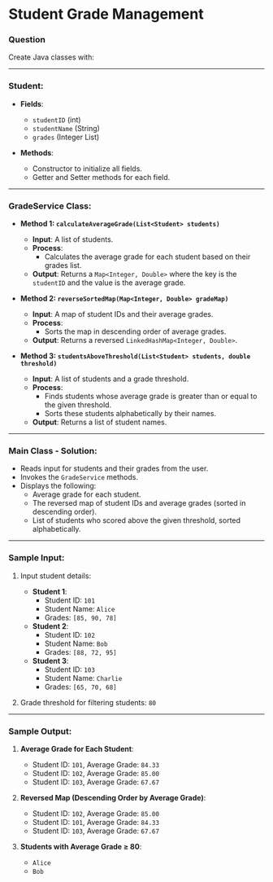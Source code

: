 # Student Grade Management

### Question

Create Java classes with:

---

### **Student**:
- **Fields**:
  - `studentID` (int)
  - `studentName` (String)
  - `grades` (Integer List)

- **Methods**:
  - Constructor to initialize all fields.
  - Getter and Setter methods for each field.

---

### **GradeService Class**:
- **Method 1: `calculateAverageGrade(List<Student> students)`**
  - **Input**: A list of students.
  - **Process**:
    - Calculates the average grade for each student based on their grades list.
  - **Output**: Returns a `Map<Integer, Double>` where the key is the `studentID` and the value is the average grade.

- **Method 2: `reverseSortedMap(Map<Integer, Double> gradeMap)`**
  - **Input**: A map of student IDs and their average grades.
  - **Process**:
    - Sorts the map in descending order of average grades.
  - **Output**: Returns a reversed `LinkedHashMap<Integer, Double>`.

- **Method 3: `studentsAboveThreshold(List<Student> students, double threshold)`**
  - **Input**: A list of students and a grade threshold.
  - **Process**:
    - Finds students whose average grade is greater than or equal to the given threshold.
    - Sorts these students alphabetically by their names.
  - **Output**: Returns a list of student names.

---

### **Main Class - Solution**:
- Reads input for students and their grades from the user.
- Invokes the `GradeService` methods.
- Displays the following:
  - Average grade for each student.
  - The reversed map of student IDs and average grades (sorted in descending order).
  - List of students who scored above the given threshold, sorted alphabetically.

---

### Sample Input:

1. Input student details:
   - **Student 1**:
     - Student ID: `101`
     - Student Name: `Alice`
     - Grades: `[85, 90, 78]`
   - **Student 2**:
     - Student ID: `102`
     - Student Name: `Bob`
     - Grades: `[88, 72, 95]`
   - **Student 3**:
     - Student ID: `103`
     - Student Name: `Charlie`
     - Grades: `[65, 70, 68]`

2. Grade threshold for filtering students: `80`

---

### Sample Output:

1. **Average Grade for Each Student**:
   - Student ID: `101`, Average Grade: `84.33`
   - Student ID: `102`, Average Grade: `85.00`
   - Student ID: `103`, Average Grade: `67.67`

2. **Reversed Map (Descending Order by Average Grade)**:
   - Student ID: `102`, Average Grade: `85.00`
   - Student ID: `101`, Average Grade: `84.33`
   - Student ID: `103`, Average Grade: `67.67`

3. **Students with Average Grade ≥ 80**:
   - `Alice`
   - `Bob`
